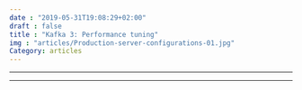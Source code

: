 ```yaml
---
date : "2019-05-31T19:08:29+02:00"
draft : false
title : "Kafka 3: Performance tuning"
img : "articles/Production-server-configurations-01.jpg"
Category: articles
---
```

---

---
